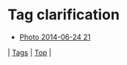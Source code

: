 <!--
title: Tag clarification
date: 2020-06-28T15:26:59.674Z
tags:
-->
# Tag clarification

 * [Photo 2014-06-24 21](89795028279.md)

| [Tags](tags.md) | [Top](index.md) |
